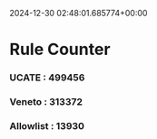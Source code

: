 2024-12-30 02:48:01.685774+00:00
# Rule Counter 
 ### UCATE : 499456

 ### Veneto : 313372

 ### Allowlist : 13930
